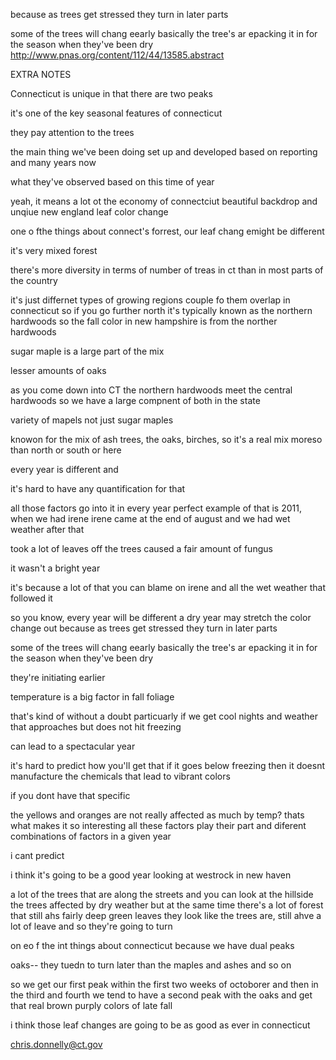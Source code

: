 because as trees get stressed they turn in later parts

some of the trees will chang eearly basically the tree's ar epacking it in for the season when they've been dry
http://www.pnas.org/content/112/44/13585.abstract




EXTRA NOTES

Connecticut is unique in that there are two peaks 

it's one of the key seasonal features of connecticut

they pay attention to the trees

the main thing we've been doing
set up and developed based on reporting 
and many years now

what they've observed based on this time of year

yeah, 
it means a lot ot the economy of connectciut
beautiful backdrop and unqiue new england leaf color change

one o fthe things about connect's forrest, 
our leaf chang emight be different 

it's very mixed forest

there's more diversity in terms of number of treas in ct than in most parts of the country

it's just differnet types of growing regions
couple fo them overlap in connecticut
so if you go further north it's typically known as the northern hardwoods
so the fall color in new hampshire is from the norther hardwoods

sugar maple is a large part of the mix

lesser amounts of oaks

as you come down into CT
the northern hardwoods meet the central hardwoods
so we have a large compnent of both in the state

variety of mapels
not just sugar maples

knowon for the 
mix of ash trees, the oaks, birches, so it's a real mix moreso than north or south or here

every year is different
and 

it's hard to have any quantification for that

all those factors go into it in every year
perfect example of that is 2011, when we had irene
irene came at the end of august
and we had wet weather after that

took a lot of leaves off the trees
caused a fair amount of fungus

it wasn't a bright year

it's because
a lot of that you can blame on irene
and all the wet weather that followed it

so you know, every year will be different
a dry year may stretch the color change out
because as trees get stressed they turn in later parts

some of the trees will chang eearly basically the tree's ar epacking it in for the season when they've been dry

they're initiating earlier

temperature is a big factor in fall foliage

that's kind of without a doubt
particuarly if we get cool nights and weather that approaches but does not hit freezing

can lead to a spectacular year

it's hard to predict how you'll get that
if it goes below freezing then it doesnt manufacture the chemicals that lead to vibrant colors

if you dont have that specific 

the yellows and oranges are not really affected as much by temp?
thats what makes it so interesting
all these factors play their part
and diferent combinations of factors in a given year

i cant predict

i think it's going to be a good year
looking at westrock in new haven

a lot of the trees that are along the streets
and you can look at the hillside
the trees affected by dry weather
but at the same time there's a lot of forest that still ahs fairly deep green leaves
they look like the trees are, still ahve a lot of leave
and so they're going to turn 

on eo f the  int things about connecticut
because we have dual peaks

oaks-- they tuedn to turn later than the maples and ashes and so on

so we get our first peak within the first two weeks of octoborer
and then in the third and fourth we tend to have a second peak with the oaks and get that real brown purply colors of late fall

i think those leaf changes are going to be as good as ever in connecticut

chris.donnelly@ct.gov